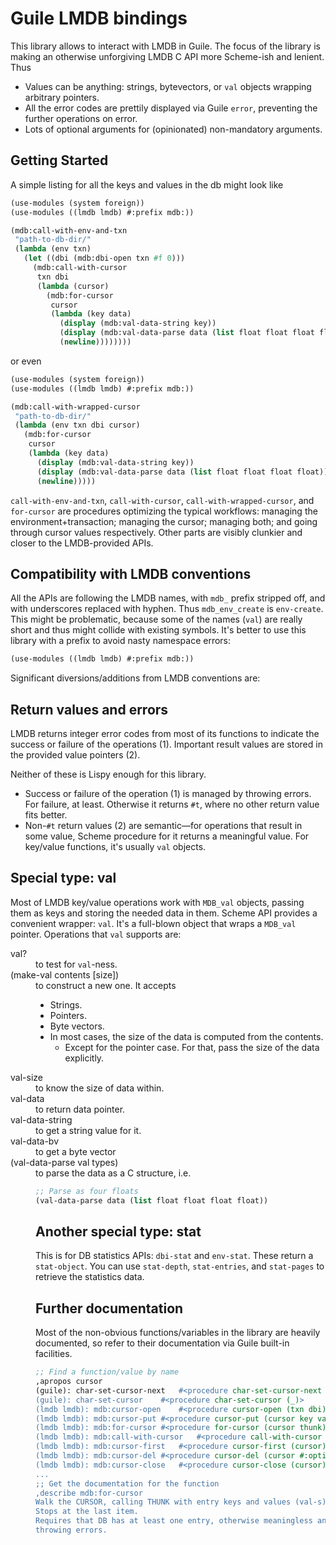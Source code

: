 # Guile LMDB bindings

This library allows to interact with LMDB in Guile.
The focus of the library is making an otherwise unforgiving LMDB C API
more Scheme-ish and lenient.
Thus

- Values can be anything: strings, bytevectors, or `val`
  objects wrapping arbitrary pointers.
- All the error codes are prettily displayed via Guile
  `error`, preventing the further operations on error.
- Lots of optional arguments for (opinionated) non-mandatory
  arguments.

## Getting Started

A simple listing for all the keys and values in the db might look like

``` scheme
(use-modules (system foreign))
(use-modules ((lmdb lmdb) #:prefix mdb:))

(mdb:call-with-env-and-txn
 "path-to-db-dir/"
 (lambda (env txn)
   (let ((dbi (mdb:dbi-open txn #f 0)))
     (mdb:call-with-cursor
      txn dbi
      (lambda (cursor)
        (mdb:for-cursor
         cursor
         (lambda (key data)
           (display (mdb:val-data-string key))
           (display (mdb:val-data-parse data (list float float float float)))
           (newline))))))))

```

or even

``` scheme
(use-modules (system foreign))
(use-modules ((lmdb lmdb) #:prefix mdb:))

(mdb:call-with-wrapped-cursor
 "path-to-db-dir/"
 (lambda (env txn dbi cursor)
   (mdb:for-cursor
    cursor
    (lambda (key data)
      (display (mdb:val-data-string key))
      (display (mdb:val-data-parse data (list float float float float)))
      (newline)))))

```

`call-with-env-and-txn`, `call-with-cursor`,
`call-with-wrapped-cursor`, and `for-cursor` are procedures optimizing
the typical workflows: managing the environment+transaction; managing
the cursor; managing both; and going through cursor values
respectively. Other parts are visibly clunkier and closer to the
LMDB-provided APIs.

## Compatibility with LMDB conventions

All the APIs are following the LMDB names, with `mdb_` prefix stripped
off, and with underscores replaced with hyphen. Thus `mdb_env_create`
is `env-create`. This might be problematic, because some of the names
(`val`) are really short and thus might collide with existing
symbols. It's better to use this library with a prefix to avoid nasty
namespace errors:

``` scheme
(use-modules ((lmdb lmdb) #:prefix mdb:))
```

Significant diversions/additions from LMDB conventions are:

## Return values and errors

LMDB returns integer error codes from most of its functions to
indicate the success or failure of the operations (1). Important result
values are stored in the provided value pointers (2).

Neither of these is Lispy enough for this library.

- Success or failure of the operation (1) is managed by throwing
  errors. For failure, at least. Otherwise it returns `#t`, where no
  other return value fits better.
- Non-`#t` return values (2) are semantic—for operations that result
  in some value, Scheme procedure for it returns a meaningful
  value. For key/value functions, it's usually
  `val` objects.

## Special type: val

Most of LMDB key/value operations work with `MDB_val` objects, passing
them as keys and storing the needed data in them. Scheme API provides
a convenient wrapper: `val`. It's a full-blown object that wraps a
`MDB_val` pointer. Operations that `val` supports are:

<DL><dt> val? </dt> <dd> to test for <code>val</code>-ness.
<dt> (make-val contents [size]) </dt> <dd>
 to construct a new one. It accepts
 <UL><li> Strings.
  </li><li> Pointers.
  </li><li> Byte vectors.
  </li><li> In most cases, the size of the data is computed from the contents.
    <UL><li> Except for the pointer case. For that, pass the size of the data explicitly.
    </UL>
 </UL>
<dt> val-size </dt> <dd> to know the size of data within.
<dt> val-data </dt> <dd> to return data pointer.
<dt> val-data-string </dt> <dd> to get a string value for it.
<dt> val-data-bv </dt> <dd> to get a byte vector
<dt> (val-data-parse val types) </dt> <dd> to parse the data as a C structure, i.e.

``` scheme
;; Parse as four floats
(val-data-parse data (list float float float float))
```

## Another special type: stat

This is for DB statistics APIs: `dbi-stat` and `env-stat`. These
return a `stat-object`. You can use `stat-depth`, `stat-entries`, and
`stat-pages` to retrieve the statistics data.

## Further documentation

Most of the non-obvious functions/variables in the library are heavily
documented, so refer to their documentation via Guile built-in
facilities.
``` scheme
;; Find a function/value by name
,apropos cursor
(guile): char-set-cursor-next	#<procedure char-set-cursor-next (_ _)>
(guile): char-set-cursor	#<procedure char-set-cursor (_)>
(lmdb lmdb): mdb:cursor-open	#<procedure cursor-open (txn dbi)>
(lmdb lmdb): mdb:cursor-put	#<procedure cursor-put (cursor key val #:optional flags)>
(lmdb lmdb): mdb:for-cursor	#<procedure for-cursor (cursor thunk)>
(lmdb lmdb): mdb:call-with-cursor	#<procedure call-with-cursor (txn dbi thunk)>
(lmdb lmdb): mdb:cursor-first	#<procedure cursor-first (cursor)>
(lmdb lmdb): mdb:cursor-del	#<procedure cursor-del (cursor #:optional flags)>
(lmdb lmdb): mdb:cursor-close	#<procedure cursor-close (cursor)>
...
;; Get the documentation for the function
,describe mdb:for-cursor
Walk the CURSOR, calling THUNK with entry keys and values (val-s).
Stops at the last item.
Requires that DB has at least one entry, otherwise meaningless and
throwing errors.
```
